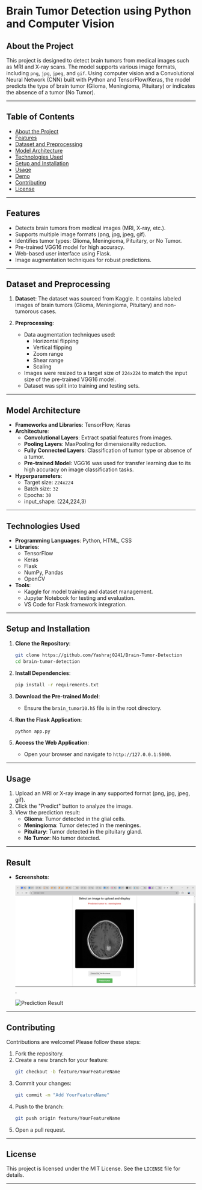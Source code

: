 # Brain Tumor Detection using Python and Computer Vision

<!-- ![License](https://img.shields.io/badge/license-MIT-blue) -->

## **About the Project**
This project is designed to detect brain tumors from medical images such as MRI and X-ray scans. The model supports various image formats, including `png`, `jpg`, `jpeg`, and `gif`. Using computer vision and a Convolutional Neural Network (CNN) built with Python and TensorFlow/Keras, the model predicts the type of brain tumor (Glioma, Meningioma, Pituitary) or indicates the absence of a tumor (No Tumor).

---

## **Table of Contents**
- [About the Project](#about-the-project)
- [Features](#features)
- [Dataset and Preprocessing](#dataset-and-preprocessing)
- [Model Architecture](#model-architecture)
- [Technologies Used](#technologies-used)
- [Setup and Installation](#setup-and-installation)
- [Usage](#usage)
- [Demo](#demo)
- [Contributing](#contributing)
- [License](#license)

---

## **Features**
- Detects brain tumors from medical images (MRI, X-ray, etc.).
- Supports multiple image formats (png, jpg, jpeg, gif).
- Identifies tumor types: Glioma, Meningioma, Pituitary, or No Tumor.
- Pre-trained VGG16 model for high accuracy.
- Web-based user interface using Flask.
- Image augmentation techniques for robust predictions.

---

## **Dataset and Preprocessing**

1. **Dataset**: The dataset was sourced from Kaggle. It contains labeled images of brain tumors (Glioma, Meningioma, Pituitary) and non-tumorous cases.
   
2. **Preprocessing**:
   - Data augmentation techniques used:
     - Horizontal flipping
     - Vertical flipping
     - Zoom range
     - Shear range
     - Scaling
   - Images were resized to a target size of `224x224` to match the input size of the pre-trained VGG16 model.
   - Dataset was split into training and testing sets.

---

## **Model Architecture**

- **Frameworks and Libraries**: TensorFlow, Keras
- **Architecture**:
  - **Convolutional Layers**: Extract spatial features from images.
  - **Pooling Layers**: MaxPooling for dimensionality reduction.
  - **Fully Connected Layers**: Classification of tumor type or absence of a tumor.
  - **Pre-trained Model**: VGG16 was used for transfer learning due to its high accuracy on image classification tasks.
- **Hyperparameters**:
  - Target size: `224x224`
  - Batch size: `32`
  - Epochs: `30`
  - input_shape: (224,224,3)

---

## **Technologies Used**

- **Programming Languages**: Python, HTML, CSS
- **Libraries**:
  - TensorFlow
  - Keras
  - Flask
  - NumPy, Pandas
  - OpenCV
- **Tools**:
  - Kaggle for model training and dataset management.
  - Jupyter Notebook for testing and evaluation.
  - VS Code for Flask framework integration.

---

## **Setup and Installation**

1. **Clone the Repository**:
   ```bash
   git clone https://github.com/Yashraj0241/Brain-Tumor-Detection
   cd brain-tumor-detection
   ```

2. **Install Dependencies**:
   ```bash
   pip install -r requirements.txt
   ```

3. **Download the Pre-trained Model**:
   - Ensure the `brain_tumor10.h5` file is in the root directory.

4. **Run the Flask Application**:
   ```bash
   python app.py
   ```

5. **Access the Web Application**:
   - Open your browser and navigate to `http://127.0.0.1:5000`.

---

## **Usage**

1. Upload an MRI or X-ray image in any supported format (png, jpg, jpeg, gif).
2. Click the "Predict" button to analyze the image.
3. View the prediction result:
   - **Glioma**: Tumor detected in the glial cells.
   - **Meningioma**: Tumor detected in the meninges.
   - **Pituitary**: Tumor detected in the pituitary gland.
   - **No Tumor**: No tumor detected.

---

## **Result**

- **Screenshots**:
  
  ![Upload Image Screen](https://github.com/Yashraj0241/Brain-Tumor-Detection/blob/c3ec5d69053bd40c50622cc613de6a6e5fefd860/static/Screenshot%20(3).png).
  
  ![Prediction Result](images/result_screen.png)

---

## **Contributing**

Contributions are welcome! Please follow these steps:

1. Fork the repository.
2. Create a new branch for your feature:
   ```bash
   git checkout -b feature/YourFeatureName
   ```
3. Commit your changes:
   ```bash
   git commit -m "Add YourFeatureName"
   ```
4. Push to the branch:
   ```bash
   git push origin feature/YourFeatureName
   ```
5. Open a pull request.

---

## **License**

This project is licensed under the MIT License. See the `LICENSE` file for details.

---
